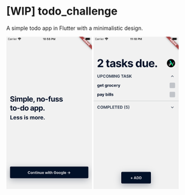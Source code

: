 # [WIP] todo_challenge

A simple todo app in Flutter with a minimalistic design.

<img height="400" src="./doc/images/landing_screenshot.png"/>
<img height="400" src="./doc/images/dashboard_screenshot.png"/>
